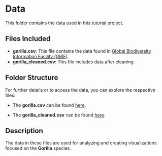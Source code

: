 # Data

This folder contains the data used in this tutorial project.

## Files Included
- **gorilla.csv**: This file contains the data found in [Global Biodiversity Information Facility (GBIF)](https://www.gbif.org/zh/).
- **gorilla_cleaned.csv**: This file includes data after cleaning.

## Folder Structure
For further details or to access the data, you can explore the respective files:

- The **gorilla.csv** can be found [here](https://github.com/EdDataScienceEES/tutorial-Biodiversity-Hotspot-Mapping/blob/master/data/gorilla.csv).

- The **gorilla_cleaned.csv** can be found [here](https://github.com/EdDataScienceEES/tutorial-Biodiversity-Hotspot-Mapping/blob/master/data/gorilla_clean.csv).

## Description
The data in these files are used for analyzing and creating visualizations focused on the **Gorilla** species.